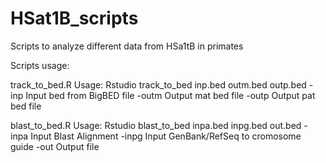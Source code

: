 # HSat1B_scripts
Scripts to analyze different data from HSa1tB in primates

Scripts usage:

track_to_bed.R
Usage: Rstudio track_to_bed inp.bed outm.bed outp.bed
       -inp Input bed from BigBED file
       -outm Output mat bed file
       -outp Output pat bed file

blast_to_bed.R
Usage: Rstudio blast_to_bed inpa.bed inpg.bed out.bed
       -inpa Input Blast Alignment
       -inpg Input GenBank/RefSeq to cromosome guide
       -out Output file
